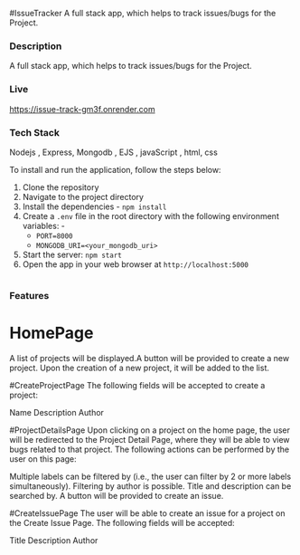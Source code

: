 #IssueTracker
A full stack app, which helps to track issues/bugs for the Project.


### Description

A full stack app, which helps to track issues/bugs for the Project.


### Live 


https://issue-track-gm3f.onrender.com

### Tech Stack

Nodejs , Express, Mongodb , EJS , javaScript , html, css

To install and run the application, follow the steps below:
1. Clone the repository 
2. Navigate to the project directory
3. Install the dependencies - `npm install`
4. Create a `.env` file in the root directory with the following environment variables: -
    - `PORT=8000`
    - `MONGODB_URI=<your_mongodb_uri>`
5. Start the server: `npm start`
6. Open the app in your web browser at `http://localhost:5000`
   ```

### Features
  
  
  # HomePage 
  A list of projects will be displayed.A button will be provided to create a new project. Upon the creation of a new project, it will be added to the list.

  #CreateProjectPage
  The following fields will be accepted to create a project:

   Name
   Description
   Author

  #ProjectDetailsPage
  Upon clicking on a project on the home page, the user will be redirected to the Project Detail Page, where they will be able to view bugs related to that project. The following actions can be performed by the user on this page:

   Multiple labels can be filtered by (i.e., the user can filter by 2 or more labels simultaneously).
   Filtering by author is possible.
   Title and description can be searched by.
   A button will be provided to create an issue.

   #CreateIssuePage
   The user will be able to create an issue for a project on the Create Issue Page. The following fields will be accepted:

   Title
   Description
   Author
